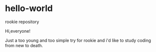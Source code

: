 # hello-world
rookie repository

Hi,everyone!

Just a too young and too simple try for rookie and i'd like to study coding from new to death.
